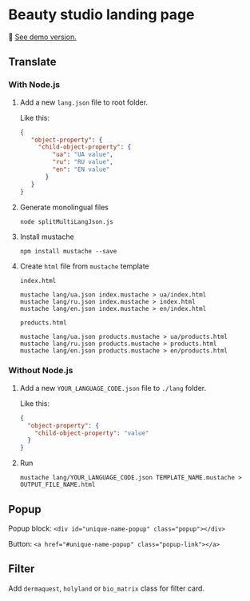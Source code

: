 # Beauty studio landing page

🔗 [See demo version.](https://ya-galyuk.github.io/beauty-studio-golynska/)

## Translate

### With Node.js

1. Add a new `lang.json` file to root folder.

   Like this:
   ```json
   {
      "object-property": {
        "child-object-property": {
            "ua": "UA value",
            "ru": "RU value",
            "en": "EN value"
          }
      } 
   }
   ```

2. Generate monolingual files
   ```shell
   node splitMultiLangJson.js
   ```

2. Install mustache
   ```shell
   npm install mustache --save
   ```

3. Create `html` file from `mustache` template

   `index.html`
   ```shell
   mustache lang/ua.json index.mustache > ua/index.html
   mustache lang/ru.json index.mustache > index.html
   mustache lang/en.json index.mustache > en/index.html
   ```

   `products.html`
   ```shell
   mustache lang/ua.json products.mustache > ua/products.html
   mustache lang/ru.json products.mustache > products.html
   mustache lang/en.json products.mustache > en/products.html
   ```

### Without Node.js

1. Add a new `YOUR_LANGUAGE_CODE.json` file to `./lang` folder.

   Like this:
   ```json
   {
     "object-property": {
       "child-object-property": "value"
     }
   }
   ```

2. Run
   ```shell
   mustache lang/YOUR_LANGUAGE_CODE.json TEMPLATE_NAME.mustache > OUTPUT_FILE_NAME.html
   ```

## Popup

Popup block: `<div id="unique-name-popup" class="popup"></div>`

Button: `<a href="#unique-name-popup" class="popup-link"></a>`

## Filter

Add `dermaquest`, `holyland` or `bio_matrix` class for filter card.
